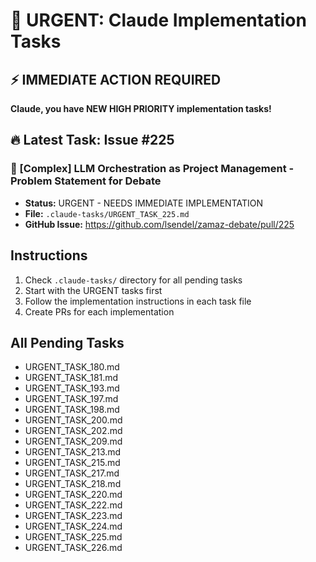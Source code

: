 # 🚨 URGENT: Claude Implementation Tasks

## ⚡ IMMEDIATE ACTION REQUIRED

**Claude, you have NEW HIGH PRIORITY implementation tasks!**

## 🔥 Latest Task: Issue #225

### 📌 [Complex] LLM Orchestration as Project Management - Problem Statement for Debate
- **Status:** URGENT - NEEDS IMMEDIATE IMPLEMENTATION
- **File:** `.claude-tasks/URGENT_TASK_225.md`
- **GitHub Issue:** https://github.com/lsendel/zamaz-debate/pull/225

## Instructions

1. Check `.claude-tasks/` directory for all pending tasks
2. Start with the URGENT tasks first
3. Follow the implementation instructions in each task file
4. Create PRs for each implementation

## All Pending Tasks

- URGENT_TASK_180.md
- URGENT_TASK_181.md
- URGENT_TASK_193.md
- URGENT_TASK_197.md
- URGENT_TASK_198.md
- URGENT_TASK_200.md
- URGENT_TASK_202.md
- URGENT_TASK_209.md
- URGENT_TASK_213.md
- URGENT_TASK_215.md
- URGENT_TASK_217.md
- URGENT_TASK_218.md
- URGENT_TASK_220.md
- URGENT_TASK_222.md
- URGENT_TASK_223.md
- URGENT_TASK_224.md
- URGENT_TASK_225.md
- URGENT_TASK_226.md
